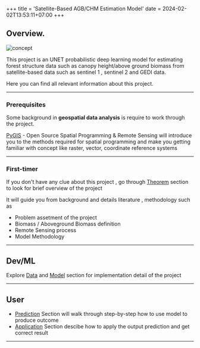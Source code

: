 +++
title = 'Satellite-Based AGB/CHM Estimation Model​'
date = 2024-02-02T13:53:11+07:00
+++

## Overview. 

![concept](/concept.png)


This project is an UNET probabilistic deep learning model for estimating forest structure data such as canopy height/above ground biomass from satellite-based data such as sentinel 1 , sentinel 2 and GEDI data. 

Here you can find all relevant information about this project.

-----------------

### Prerequisites

Some background in **geospatial data analysis** is require to work through the project.

[PyGIS](https://pygis.io/docs/a_intro.html)  - Open Source Spatial Programming & Remote Sensing will introduce you to the methods required for spatial programming and make you getting familiar with concept like raster, vector, coordinate reference systems

------

### First-timer
If you don't have any clue about this project , go through  [Theorem](/Theorem/) section to look for brief overview of the project<br> 

It will guide you from background and details literature , methodology such as

- Problem assetment of the project
- Biomass / Aboveground Biomass definition
- Remote Sensing process
- Model Methodology


-----------------

## Dev/ML
 Explore [Data](/Data/)  and [Model](/Model/)  section for implementation detail of the project

-----------------

## User 
- [Prediction](/Prediction/)  Section will walk through step-by-step how to use model to produce outcome
- [Application](/Application/)  Section descibe how to apply the output prediction and get correct result

-----------------